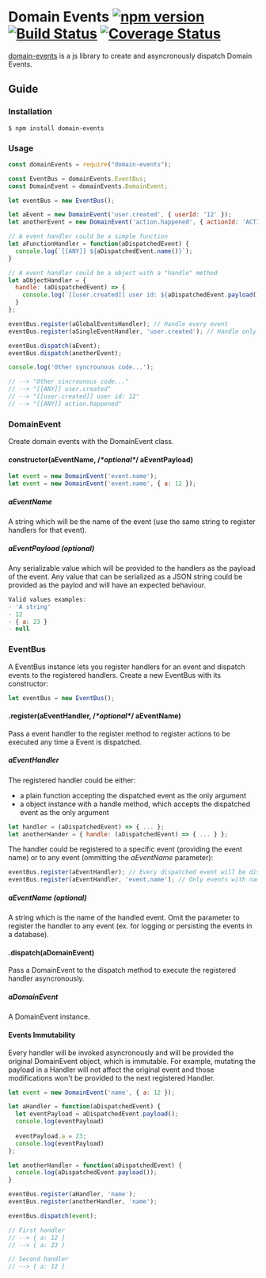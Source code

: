 # Domain Events [![npm version](https://img.shields.io/npm/v/domain-events.svg)](https://www.npmjs.com/package/react) [![Build Status](https://travis-ci.org/danielemariani/domain-events.svg?branch=master)](https://travis-ci.org/danielemariani/domain-events) [![Coverage Status](https://coveralls.io/repos/github/danielemariani/domain-events/badge.svg?branch=master)](https://coveralls.io/github/danielemariani/domain-events?branch=master)

[domain-events](https://github.com/danielemariani/domain-events) is a js library to create and asyncronously dispatch Domain Events.

## Guide

### Installation

```shell
$ npm install domain-events
```

### Usage

```js
const domainEvents = require("domain-events");

const EventBus = domainEvents.EventBus;
const DomainEvent = domainEvents.DomainEvent;

let eventBus = new EventBus();

let aEvent = new DomainEvent('user.created', { userId: '12' });
let anotherEvent = new DomainEvent('action.happened', { actionId: 'ACTION' });

// A event handler could be a simple function
let aFunctionHandler = function(aDispatchedEvent) {
  console.log(`[[ANY]] ${aDispatchedEvent.name()}`);
}

// A event handler could be a object with a "handle" method
let aObjectHandler = {
  handle: (aDispatchedEvent) => {
    console.log(`[[user.created]] user id: ${aDispatchedEvent.payload().userId}`);
  }
};

eventBus.register(aGlobalEventsHandler); // Handle every event
eventBus.register(aSingleEventHandler, 'user.created'); // Handle only 'user.created' events

eventBus.dispatch(aEvent);
eventBus.dispatch(anotherEvent);

console.log('Other syncrounous code...');

// --> "Other sincrounous code..."
// --> "[[ANY]] user.created"
// --> "[[user.created]] user id: 12"
// --> "[[ANY]] action.happened"
```

### DomainEvent
Create domain events with the DomainEvent class.

#### constructor(aEventName, /*\*optional\**/ aEventPayload)
```js
let event = new DomainEvent('event.name');
let event = new DomainEvent('event.name', { a: 12 });
```

##### aEventName
A string which will be the name of the event (use the same string to register handlers for that event).

##### aEventPayload (optional)
Any serializable value which will be provided to the handlers as the payload of the event. Any value that can be serialized as a JSON string could be provided as the paylod and will have an expected behaviour.

```js
Valid values examples:
- 'A string'
- 12
- { a: 23 }
- null
```

### EventBus
A EventBus instance lets you register handlers for an event and dispatch events to the registered handlers.
Create a new EventBus with its constructor:

```js
let eventBus = new EventBus();
```

#### .register(aEventHandler, /*\*optional\**/ aEventName)
Pass a event handler to the register method to register actions to be executed any time a Event is dispatched.

##### aEventHandler
The registered handler could be either:
- a plain function accepting the dispatched event as the only argument
- a object instance with a handle method, which accepts the dispatched event as the only argument

```js
let handler = (aDispatchedEvent) => { ... };
let anotherHander = { handle: (aDispatchedEvent) => { ... } };
```

The handler could be registered to a specific event (providing the event name) or to any event (ommitting the *aEventName* parameter):

```js
eventBus.register(aEventHandler); // Every dispatched event will be dispatched to the handler
eventBus.register(aEventHandler, 'event.name'); // Only events with name 'event.name' will be dispatched to the handler
```

##### aEventName (optional)
A string which is the name of the handled event. Omit the parameter to register the handler to any event (ex. for logging or persisting the events in a database).

#### .dispatch(aDomainEvent)
Pass a DomainEvent to the dispatch method to execute the registered handler asyncronously.

##### aDomainEvent
A DomainEvent instance.

#### Events Immutability
Every handler will be invoked asyncronously and will be provided the original DomainEvent object, which is immutable.
For example, mutating the payload in a Handler will not affect the original event and those modifications won't be provided to the next registered Handler.

```js
let event = new DomainEvent('name', { a: 12 });

let aHandler = function(aDispatchedEvent) {
  let eventPayload = aDispatchedEvent.payload();
  console.log(eventPayload)    
  
  eventPayload.a = 23;
  console.log(eventPayload)    
};

let anotherHandler = function(aDispatchedEvent) {
  console.log(aDispatchedEvent.payload());
}

eventBus.register(aHandler, 'name');
eventBus.register(anotherHandler, 'name');

eventBus.dispatch(event);

// First handler
// --> { a: 12 }
// --> { a: 23 }

// Second handler
// --> { a: 12 }
```
